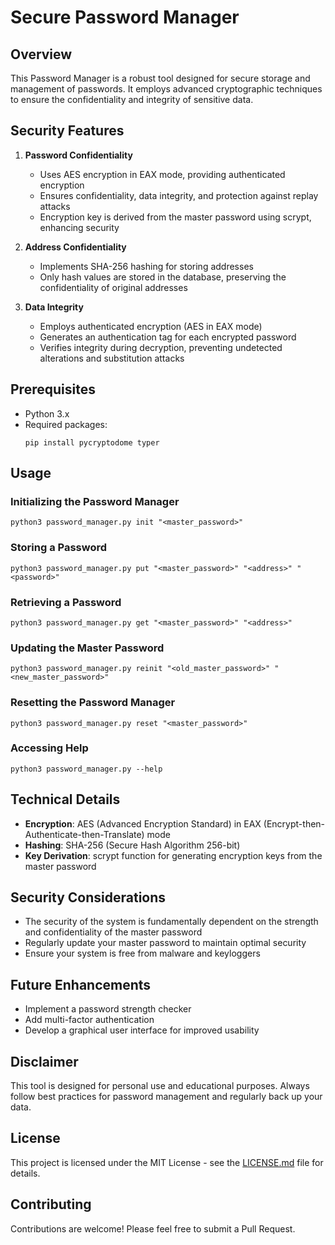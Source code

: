 # Secure Password Manager

## Overview

This Password Manager is a robust tool designed for secure storage and management of passwords. It employs advanced cryptographic techniques to ensure the confidentiality and integrity of sensitive data.

## Security Features

1. **Password Confidentiality**
   - Uses AES encryption in EAX mode, providing authenticated encryption
   - Ensures confidentiality, data integrity, and protection against replay attacks
   - Encryption key is derived from the master password using scrypt, enhancing security

2. **Address Confidentiality**
   - Implements SHA-256 hashing for storing addresses
   - Only hash values are stored in the database, preserving the confidentiality of original addresses

3. **Data Integrity**
   - Employs authenticated encryption (AES in EAX mode)
   - Generates an authentication tag for each encrypted password
   - Verifies integrity during decryption, preventing undetected alterations and substitution attacks

## Prerequisites

- Python 3.x
- Required packages:
  ```
  pip install pycryptodome typer
  ```

## Usage

### Initializing the Password Manager
```
python3 password_manager.py init "<master_password>"
```

### Storing a Password
```
python3 password_manager.py put "<master_password>" "<address>" "<password>"
```

### Retrieving a Password
```
python3 password_manager.py get "<master_password>" "<address>"
```

### Updating the Master Password
```
python3 password_manager.py reinit "<old_master_password>" "<new_master_password>"
```

### Resetting the Password Manager
```
python3 password_manager.py reset "<master_password>"
```

### Accessing Help
```
python3 password_manager.py --help
```

## Technical Details

- **Encryption**: AES (Advanced Encryption Standard) in EAX (Encrypt-then-Authenticate-then-Translate) mode
- **Hashing**: SHA-256 (Secure Hash Algorithm 256-bit)
- **Key Derivation**: scrypt function for generating encryption keys from the master password

## Security Considerations

- The security of the system is fundamentally dependent on the strength and confidentiality of the master password
- Regularly update your master password to maintain optimal security
- Ensure your system is free from malware and keyloggers

## Future Enhancements

- Implement a password strength checker
- Add multi-factor authentication
- Develop a graphical user interface for improved usability

## Disclaimer

This tool is designed for personal use and educational purposes. Always follow best practices for password management and regularly back up your data.

## License

This project is licensed under the MIT License - see the [LICENSE.md](LICENSE.md) file for details.

## Contributing

Contributions are welcome! Please feel free to submit a Pull Request.